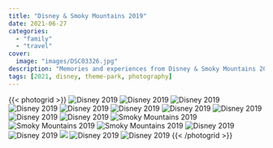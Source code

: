 ```yaml
---
title: "Disney & Smoky Mountains 2019"
date: 2021-06-27
categories:
  - "family"
  - "travel"
cover:
  image: "images/DSC03326.jpg"
description: "Memories and experiences from Disney & Smoky Mountains 2019"
tags: [2021, disney, theme-park, photography]
---
```


{{< photogrid >}}
![Disney 2019](images/A0BB89EA-4B4A-4A23-A894-BAB8249AD6FF-1024x682.jpg)
![Disney 2019](images/A4EDD638-1DC2-4C54-96FF-D710B7DB4880-1024x768.jpg)
![Disney 2019](images/C5C20516-396F-4776-8F2D-D88FF5A5B2F2-1024x768.jpg)
![Disney 2019](images/DSC03239-1024x682.jpg)
![Disney 2019](images/DSC03255-682x1024.jpg)
![Disney 2019](images/DSC03310-1024x682.jpg)
![Disney 2019](images/DSC03326-1024x682.jpg)
![Disney 2019](images/DSC03347-1024x682.jpg)
![Disney 2019](images/DSC03349-1024x682.jpg)
![Disney 2019](images/DSC03356-1024x682.jpg)
![Smoky Mountains 2019](images/IMG_5054-1024x768.jpg)
![Smoky Mountains 2019](images/IMG_5027-1024x768.jpg)
![Smoky Mountains 2019](images/IMG_5024-1024x768.jpg)
![Disney 2019](images/IMG_4971-768x1024.jpg)
![Disney 2019](images/IMG_4890-768x1024.jpg)
![](images/IMG_4870-1024x768.jpg)
![Disney 2019](images/IMG_4804-1024x768.jpg)
![Disney 2019](images/IMG_4788-1024x768.jpg)
{{< /photogrid >}}
